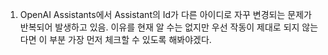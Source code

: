 1. OpenAI Assistants에서 Assistant의 Id가 다른 아이디로 자꾸 변경되는 문제가 반복되어 발생하고 있음.
   이유를 현재 알 수는 없지만 우선 작동이 제대로 되지 않는다면 이 부분 가장 먼저 체크할 수 있도록 해봐야겠다.